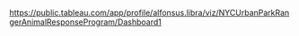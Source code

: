 
https://public.tableau.com/app/profile/alfonsus.libra/viz/NYCUrbanParkRangerAnimalResponseProgram/Dashboard1
